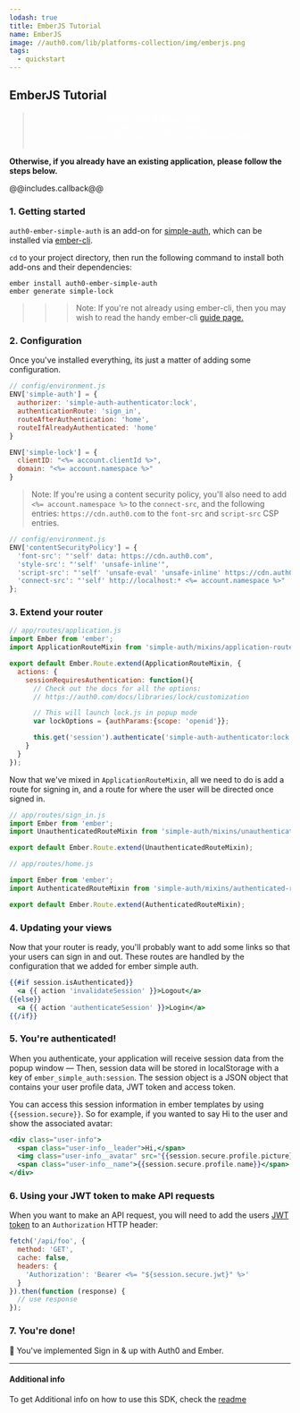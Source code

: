 ```yaml
---
lodash: true
title: EmberJS Tutorial
name: EmberJS
image: //auth0.com/lib/platforms-collection/img/emberjs.png
tags:
  - quickstart
---
```

## EmberJS Tutorial

<div class="package" style="text-align: center;">
  <blockquote>
    <a href="/auth0-ember-simple-auth/master/create-package?path=examples/simple&filePath=examples/simple/config/auth0-variables.js&type=replace@@account.clientParam@@" class="btn btn-lg btn-success btn-package" style="text-transform: uppercase; color: white">
      <span style="display: block">Download a Seed project</span>
      <% if (account.userName) { %>
      <span class="smaller" style="display:block; font-size: 11px">with your Auth0 API Keys already set and configured</span>
      <% } %>
    </a>
  </blockquote>
</div>

**Otherwise, if you already have an existing application, please follow the steps below.**

@@includes.callback@@

### 1. Getting started

`auth0-ember-simple-auth` is an add-on for [simple-auth](http://ember-simple-auth.com), which can be installed via [ember-cli](http://www.ember-cli.com).

`cd` to your project directory, then run the following command to install both add-ons and their dependencies:

```
ember install auth0-ember-simple-auth
ember generate simple-lock
```

>>> Note: If you're not already using ember-cli, then you may wish to read the handy ember-cli [guide page.](http://www.ember-cli.com/user-guide/#migrating-an-existing-project-that-doesnt-yet-use-ember-cli)

### 2. Configuration

Once you've installed everything, its just a matter of adding some configuration.

```js
// config/environment.js
ENV['simple-auth'] = {
  authorizer: 'simple-auth-authenticator:lock',
  authenticationRoute: 'sign_in',
  routeAfterAuthentication: 'home',
  routeIfAlreadyAuthenticated: 'home'
}

ENV['simple-lock'] = {
  clientID: "<%= account.clientId %>",
  domain: "<%= account.namespace %>"
}
```

> Note: If you're using a content security policy, you'll also need to add `<%= account.namespace %>` to the `connect-src`, and the following entries:
`https://cdn.auth0.com` to the `font-src` and `script-src` CSP entries.

```js
// config/environment.js
ENV['contentSecurityPolicy'] = {
  'font-src': "'self' data: https://cdn.auth0.com",
  'style-src': "'self' 'unsafe-inline'",
  'script-src': "'self' 'unsafe-eval' 'unsafe-inline' https://cdn.auth0.com",
  'connect-src': "'self' http://localhost:* <%= account.namespace %>"
};
```

### 3. Extend your router

```js
// app/routes/application.js
import Ember from 'ember';
import ApplicationRouteMixin from 'simple-auth/mixins/application-route-mixin';

export default Ember.Route.extend(ApplicationRouteMixin, {
  actions: {
    sessionRequiresAuthentication: function(){
      // Check out the docs for all the options:
      // https://auth0.com/docs/libraries/lock/customization

      // This will launch lock.js in popup mode
      var lockOptions = {authParams:{scope: 'openid'}};

      this.get('session').authenticate('simple-auth-authenticator:lock', lockOptions);
    }
  }
});
```

Now that we've mixed in `ApplicationRouteMixin`, all we need to do is add a route for signing in, and a route for where the user will be directed once signed in.

```js
// app/routes/sign_in.js
import Ember from 'ember';
import UnauthenticatedRouteMixin from 'simple-auth/mixins/unauthenticated-route-mixin';

export default Ember.Route.extend(UnauthenticatedRouteMixin);
```


```js
// app/routes/home.js

import Ember from 'ember';
import AuthenticatedRouteMixin from 'simple-auth/mixins/authenticated-route-mixin';

export default Ember.Route.extend(AuthenticatedRouteMixin);
```

### 4. Updating your views

Now that your router is ready, you'll probably want to add some links so that your users can sign in and out. These routes are handled by the configuration that we added for ember simple auth.

```handlebars
{{#if session.isAuthenticated}}
  <a {{ action 'invalidateSession' }}>Logout</a>
{{else}}
  <a {{ action 'authenticateSession' }}>Login</a>
{{/if}}
```

### 5. You're authenticated!

When you authenticate, your application will receive session data from the popup window — Then, session data will be stored in localStorage with a key of `ember_simple_auth:session`. The session object is a JSON object that contains your user profile data, JWT token and access token.

You can access this session information in ember templates by using `{{session.secure}}`. So for example, if you wanted to say Hi to the user and show the associated avatar:

```handlebars
<div class="user-info">
  <span class="user-info__leader">Hi,</span>
  <img class="user-info__avatar" src="{{session.secure.profile.picture}}">
  <span class="user-info__name">{{session.secure.profile.name}}</span>
</div>
```

### 6. Using your JWT token to make API requests

When you want to make an API request, you will need to add the users [JWT token](https://auth0.com/docs/jwt) to an `Authorization` HTTP header:

```js
fetch('/api/foo', {
  method: 'GET',
  cache: false,
  headers: {
    'Authorization': 'Bearer <%= "${session.secure.jwt}" %>'
  }
}).then(function (response) {
  // use response
});
```

### 7. You're done!

🙌 You've implemented Sign in & up with Auth0 and Ember.

------

#### Additional info

To get Additional info on how to use this SDK, check the [readme](http://github.com/auth0/auth0-ember-simple-auth/blob/master/README.md)
